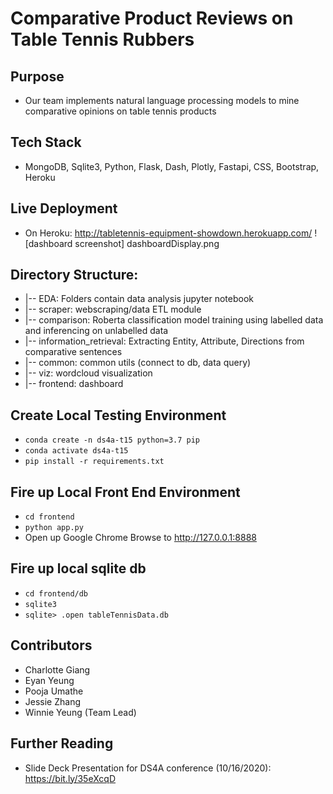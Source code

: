 # Comparative Product Reviews on Table Tennis Rubbers

## Purpose
- Our team implements natural language processing models to mine comparative opinions on table tennis products

## Tech Stack
- MongoDB, Sqlite3, Python, Flask, Dash, Plotly, Fastapi, CSS, Bootstrap, Heroku

## Live Deployment
- On Heroku:  http://tabletennis-equipment-showdown.herokuapp.com/
![dashboard screenshot] dashboardDisplay.png

## Directory Structure:
- |-- EDA: Folders contain data analysis jupyter notebook
- |-- scraper: webscraping/data ETL module
- |-- comparison: Roberta classification model training using labelled data and inferencing on unlabelled data
- |-- information_retrieval: Extracting Entity, Attribute, Directions from comparative sentences 
- |-- common: common utils (connect to db, data query)
- |-- viz: wordcloud visualization
- |-- frontend: dashboard 

## Create Local Testing Environment
- `conda create -n ds4a-t15 python=3.7 pip`
- `conda activate ds4a-t15`
- `pip install -r requirements.txt`

## Fire up Local Front End Environment
- `cd frontend`
- `python app.py`
- Open up Google Chrome Browse to http://127.0.0.1:8888

## Fire up local sqlite db
- `cd frontend/db`
- `sqlite3`
- `sqlite> .open tableTennisData.db`

## Contributors
- Charlotte Giang
- Eyan Yeung
- Pooja Umathe
- Jessie Zhang
- Winnie Yeung (Team Lead)

## Further Reading
- Slide Deck Presentation for DS4A conference (10/16/2020): https://bit.ly/35eXcqD

